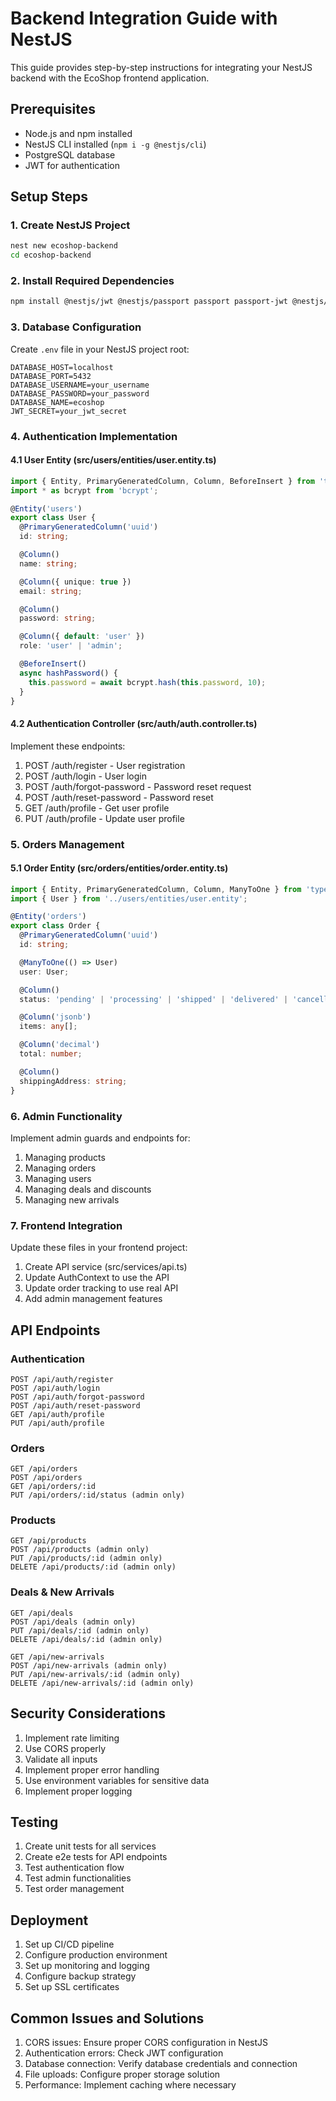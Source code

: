 
# Backend Integration Guide with NestJS

This guide provides step-by-step instructions for integrating your NestJS backend with the EcoShop frontend application.

## Prerequisites

- Node.js and npm installed
- NestJS CLI installed (`npm i -g @nestjs/cli`)
- PostgreSQL database
- JWT for authentication

## Setup Steps

### 1. Create NestJS Project

```bash
nest new ecoshop-backend
cd ecoshop-backend
```

### 2. Install Required Dependencies

```bash
npm install @nestjs/jwt @nestjs/passport passport passport-jwt @nestjs/typeorm typeorm pg bcrypt class-validator class-transformer @nestjs/config
```

### 3. Database Configuration

Create `.env` file in your NestJS project root:

```env
DATABASE_HOST=localhost
DATABASE_PORT=5432
DATABASE_USERNAME=your_username
DATABASE_PASSWORD=your_password
DATABASE_NAME=ecoshop
JWT_SECRET=your_jwt_secret
```

### 4. Authentication Implementation

#### 4.1 User Entity (src/users/entities/user.entity.ts)

```typescript
import { Entity, PrimaryGeneratedColumn, Column, BeforeInsert } from 'typeorm';
import * as bcrypt from 'bcrypt';

@Entity('users')
export class User {
  @PrimaryGeneratedColumn('uuid')
  id: string;

  @Column()
  name: string;

  @Column({ unique: true })
  email: string;

  @Column()
  password: string;

  @Column({ default: 'user' })
  role: 'user' | 'admin';

  @BeforeInsert()
  async hashPassword() {
    this.password = await bcrypt.hash(this.password, 10);
  }
}
```

#### 4.2 Authentication Controller (src/auth/auth.controller.ts)

Implement these endpoints:

1. POST /auth/register - User registration
2. POST /auth/login - User login
3. POST /auth/forgot-password - Password reset request
4. POST /auth/reset-password - Password reset
5. GET /auth/profile - Get user profile
6. PUT /auth/profile - Update user profile

### 5. Orders Management

#### 5.1 Order Entity (src/orders/entities/order.entity.ts)

```typescript
import { Entity, PrimaryGeneratedColumn, Column, ManyToOne } from 'typeorm';
import { User } from '../users/entities/user.entity';

@Entity('orders')
export class Order {
  @PrimaryGeneratedColumn('uuid')
  id: string;

  @ManyToOne(() => User)
  user: User;

  @Column()
  status: 'pending' | 'processing' | 'shipped' | 'delivered' | 'cancelled';

  @Column('jsonb')
  items: any[];

  @Column('decimal')
  total: number;

  @Column()
  shippingAddress: string;
}
```

### 6. Admin Functionality

Implement admin guards and endpoints for:

1. Managing products
2. Managing orders
3. Managing users
4. Managing deals and discounts
5. Managing new arrivals

### 7. Frontend Integration

Update these files in your frontend project:

1. Create API service (src/services/api.ts)
2. Update AuthContext to use the API
3. Update order tracking to use real API
4. Add admin management features

## API Endpoints

### Authentication

```
POST /api/auth/register
POST /api/auth/login
POST /api/auth/forgot-password
POST /api/auth/reset-password
GET /api/auth/profile
PUT /api/auth/profile
```

### Orders

```
GET /api/orders
POST /api/orders
GET /api/orders/:id
PUT /api/orders/:id/status (admin only)
```

### Products

```
GET /api/products
POST /api/products (admin only)
PUT /api/products/:id (admin only)
DELETE /api/products/:id (admin only)
```

### Deals & New Arrivals

```
GET /api/deals
POST /api/deals (admin only)
PUT /api/deals/:id (admin only)
DELETE /api/deals/:id (admin only)

GET /api/new-arrivals
POST /api/new-arrivals (admin only)
PUT /api/new-arrivals/:id (admin only)
DELETE /api/new-arrivals/:id (admin only)
```

## Security Considerations

1. Implement rate limiting
2. Use CORS properly
3. Validate all inputs
4. Implement proper error handling
5. Use environment variables for sensitive data
6. Implement proper logging

## Testing

1. Create unit tests for all services
2. Create e2e tests for API endpoints
3. Test authentication flow
4. Test admin functionalities
5. Test order management

## Deployment

1. Set up CI/CD pipeline
2. Configure production environment
3. Set up monitoring and logging
4. Configure backup strategy
5. Set up SSL certificates

## Common Issues and Solutions

1. CORS issues: Ensure proper CORS configuration in NestJS
2. Authentication errors: Check JWT configuration
3. Database connection: Verify database credentials and connection
4. File uploads: Configure proper storage solution
5. Performance: Implement caching where necessary

